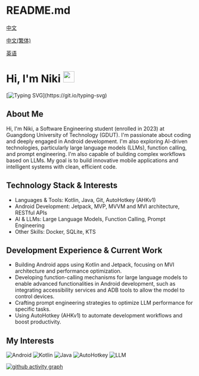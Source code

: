 # README.md

[中文](https://github.com/denclint86/denclint86/blob/master/README.zh_CN.md)

[中文(繁体)](https://github.com/denclint86/denclint86/blob/master/README.zh_TW.md)

[英语](https://github.com/denclint86/denclint86/blob/master/README.en.md)

# Hi, I'm Niki <img src="https://media.giphy.com/media/hvRJCLFzcasrR4ia7z/giphy.gif" width="30">

[![Typing SVG](https://readme-typing-svg.demolab.com/?font=Exo+2&size=22&pause=1000&width=435&lines=Welcome+to+my+GitHub+profile!)](https://git.io/typing-svg)

## About Me

Hi, I'm Niki, a Software Engineering student (enrolled in 2023) at Guangdong University of Technology (GDUT). I'm passionate about coding and deeply engaged in Android development. I'm also exploring AI-driven technologies, particularly large language models (LLMs), function calling, and prompt engineering. I'm also capable of building complex workflows based on LLMs. My goal is to build innovative mobile applications and intelligent systems with clean, efficient code.

## Technology Stack & Interests

- Languages & Tools: Kotlin, Java, Git, AutoHotkey (AHKv1)
- Android Development: Jetpack, MVP, MVVM and MVI architecture, RESTful APIs
- AI & LLMs: Large Language Models, Function Calling, Prompt Engineering
- Other Skills: Docker, SQLite, KTS

## Development Experience & Current Work

- Building Android apps using Kotlin and Jetpack, focusing on MVI architecture and performance optimization.
- Developing function-calling mechanisms for large language models to enable advanced functionalities in Android development, such as integrating accessibility services and ADB tools to allow the model to control devices.
- Crafting prompt engineering strategies to optimize LLM performance for specific tasks.
- Using AutoHotkey (AHKv1) to automate development workflows and boost productivity.

## My Interests

![Android](https://img.shields.io/badge/Android-3DDC84?style=for-the-badge&logo=android&logoColor=white)
![Kotlin](https://img.shields.io/badge/Kotlin-7F52FF?style=for-the-badge&logo=kotlin&logoColor=white)
![Java](https://img.shields.io/badge/java-%23ED8B00.svg?style=for-the-badge&logo=openjdk&logoColor=white)
![AutoHotkey](https://img.shields.io/badge/AutoHotkey%20v1-334455?style=for-the-badge&logo=autohotkey&logoColor=white)
![LLM](https://img.shields.io/badge/LLM-007ACC?style=for-the-badge&logo=ai&logoColor=white)

[![github activity graph](https://github-readme-activity-graph.vercel.app/graph?username=denclint86&bg_color=ffffff&color=9e4c98&line=9992f7&point=1e6794&area=true&hide_border=true)](https://github.com/ashutosh00710/github-readme-activity-graph)

